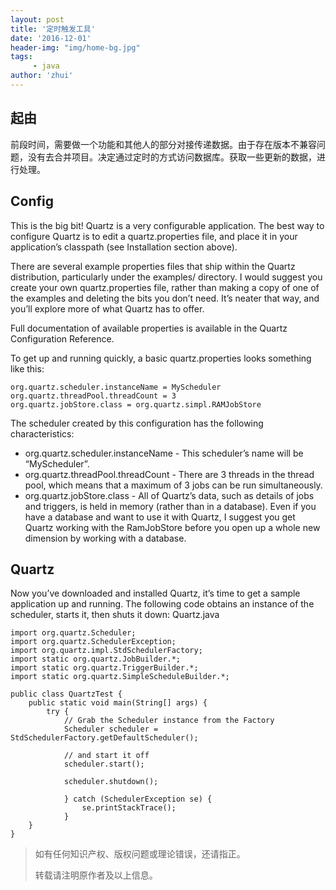 ```yaml
---
layout: post
title: '定时触发工具'
date: '2016-12-01'
header-img: "img/home-bg.jpg"
tags:
     - java
author: 'zhui'
---
```



## 起由
前段时间，需要做一个功能和其他人的部分对接传递数据。由于存在版本不兼容问题，没有去合并项目。决定通过定时的方式访问数据库。获取一些更新的数据，进行处理。

## Config
This is the big bit! Quartz is a very configurable application. The best way to configure Quartz is to edit a quartz.properties file, and place it in your application’s classpath (see Installation section above).

There are several example properties files that ship within the Quartz distribution, particularly under the examples/ directory. I would suggest you create your own quartz.properties file, rather than making a copy of one of the examples and deleting the bits you don’t need. It’s neater that way, and you’ll explore more of what Quartz has to offer.

Full documentation of available properties is available in the Quartz Configuration Reference.

To get up and running quickly, a basic quartz.properties looks something like this:

	org.quartz.scheduler.instanceName = MyScheduler
	org.quartz.threadPool.threadCount = 3
	org.quartz.jobStore.class = org.quartz.simpl.RAMJobStore

The scheduler created by this configuration has the following characteristics:
* org.quartz.scheduler.instanceName - This scheduler’s name will be “MyScheduler”.
* org.quartz.threadPool.threadCount - There are 3 threads in the thread pool, which means that a maximum of 3 jobs can be run simultaneously.
* org.quartz.jobStore.class - All of Quartz’s data, such as details of jobs and triggers, is held in memory (rather than in a database). Even if you have a database and want to use it with Quartz, I suggest you get Quartz working with the RamJobStore before you open up a whole new dimension by working with a database.

## Quartz
Now you’ve downloaded and installed Quartz, it’s time to get a sample application up and running. The following code obtains an instance of the scheduler, starts it, then shuts it down:
Quartz.java

	import org.quartz.Scheduler;
	import org.quartz.SchedulerException;
	import org.quartz.impl.StdSchedulerFactory;
	import static org.quartz.JobBuilder.*;
	import static org.quartz.TriggerBuilder.*;
	import static org.quartz.SimpleScheduleBuilder.*;

	public class QuartzTest {
		public static void main(String[] args) {
			try {
				// Grab the Scheduler instance from the Factory
				Scheduler scheduler = StdSchedulerFactory.getDefaultScheduler();

				// and start it off
				scheduler.start();

				scheduler.shutdown();

				} catch (SchedulerException se) {
					se.printStackTrace();
				}
		}
	}


> 如有任何知识产权、版权问题或理论错误，还请指正。
>
> 转载请注明原作者及以上信息。
